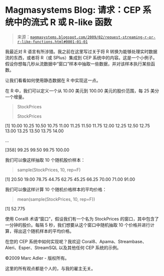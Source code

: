 <!--yml

category: 未分类

date: 2024-05-18 04:55:44

-->

# Magmasystems Blog: 请求：CEP 系统中的流式 R 或 R-like 函数

> 来源：[`magmasystems.blogspot.com/2009/02/request-streaming-r-or-r-like-functions.html#0001-01-01`](http://magmasystems.blogspot.com/2009/02/request-streaming-r-or-r-like-functions.html#0001-01-01)

我最近对 R 语言有所涉猎。我之前在这里写过关于将 R 转换为能够处理实时数据流的东西，或者将 R（或 SPlus）集成到 CEP 系统中的内容。这是一个小例子。假设你想每几秒从流数据中“窗口”样本中抽取一些数据，并对该样本执行某些函数。

让我们看看如何使用静态数据在 R 中实现这一点。

在 R 中，我们可以定义一个从 10.00 美元到 100.00 美元的股价范围，每 25 美分一个增量。

> StockPrices
> 
> StockPrices

[1] 10.00 10.25 10.50 10.75 11.00 11.25 11.50 11.75 12.00 12.25 12.50 12.75 13.00 13.25 13.50 13.75 14.00

...

[358] 99.25 99.50 99.75 100.00

我们可以像这样抽取 10 个随机股价样本：

> sample(StockPrices, 10, rep=F)

[1] 20.50 19.00 78.75 44.75 62.75 45.25 66.25 70.00 71.00 91.00

我们可以像这样计算 10 个随机价格样本的平均价格：

> mean(sample(StockPrices, 10, rep=F))

[1] 52.775

使用 Coral8 术语“窗口”，假设我们有一个名为 StockPrices 的窗口，其中包含了一分钟的股价。每隔 5 秒，我们想要从这个窗口中随机抽取 10 个价格并进行计算，得出这个随机样本的平均价格。

在您的 CEP 系统中如何实现呢？我欢迎 Coral8、Apama、Streambase、Aleri、Esper、StreamSQL 以及其他任何 CEP 系统的示例。

©2009 Marc Adler - 版权所有。

这里的所有观点都是个人的，与我的雇主无关。
